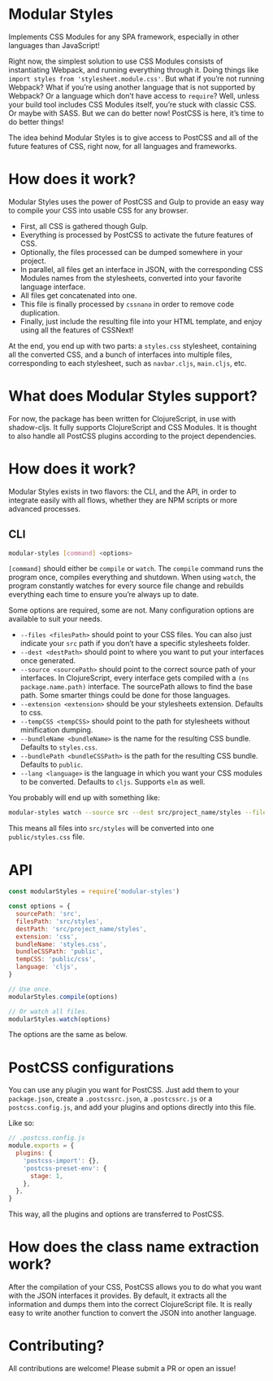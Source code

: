 # Modular Styles

Implements CSS Modules for any SPA framework, especially in other languages than
JavaScript!

Right now, the simplest solution to use CSS Modules consists of instantiating
Webpack, and running everything through it. Doing things like
`import styles from 'stylesheet.module.css'`. But what if you’re not running
Webpack? What if you’re using another language that is not supported by Webpack? Or a
language which don’t have access to `require`? Well, unless your build tool
includes CSS Modules itself, you’re stuck with classic CSS. Or maybe with SASS.
But we can do better now! PostCSS is here, it’s time to do better things!

The idea behind Modular Styles is to give
access to PostCSS and all of the future features of CSS, right now, for all
languages and frameworks.

# How does it work?

Modular Styles uses the power of PostCSS and Gulp to provide an easy way to
compile your CSS into usable CSS for any browser.

- First, all CSS is gathered though Gulp.
- Everything is processed by PostCSS to activate the future features of CSS.
- Optionally, the files processed can be dumped somewhere in your project.
- In parallel, all files get an interface in JSON, with the corresponding CSS
Modules names from the stylesheets, converted into your favorite language
interface.
- All files get concatenated into one.
- This file is finally processed by `cssnano` in order to remove code duplication.
- Finally, just include the resulting file into your HTML template, and enjoy
using all the features of CSSNext!

At the end, you end up with two parts: a `styles.css` stylesheet, containing all
the converted CSS, and a bunch of interfaces into multiple files, corresponding
to each stylesheet, such as `navbar.cljs`, `main.cljs`, etc.

# What does Modular Styles support?

For now, the package has been written for ClojureScript, in use with shadow-cljs.
It fully supports ClojureScript and CSS Modules. It is thought to also handle
all PostCSS plugins according to the project dependencies.

# How does it work?

Modular Styles exists in two flavors: the CLI, and the API, in order to
integrate easily with all flows, whether they are NPM scripts or more advanced
processes.

## CLI

```bash
modular-styles [command] <options>
```

`[command]` should either be `compile` or `watch`. The `compile` command runs the program
once, compiles everything and shutdown. When using `watch`, the program
constantly watches for every source file change and rebuilds everything each time
to ensure you’re always up to date.

Some options are required, some are not. Many configuration options are available to suit your needs.

- `--files <filesPath>` should point to your CSS files. You can also just
indicate your `src` path if you don’t have a specific stylesheets folder.
- `--dest <destPath>` should point to where you want to put your interfaces
once generated.
- `--source <sourcePath>` should point to the correct source path of your
interfaces. In ClojureScript, every interface gets compiled with a
`(ns package.name.path)` interface. The sourcePath allows to find the base path.
Some smarter things could be done for those languages.
- `--extension <extension>` should be your stylesheets extension. Defaults to css.
- `--tempCSS <tempCSS>` should point to the path for stylesheets without
minification dumping.
- `--bundleName <bundleName>` is the name for the resulting CSS bundle. Defaults to `styles.css`.
- `--bundlePath <bundleCSSPath>` is the path for the resulting CSS bundle. Defaults to `public`.
- `--lang <language>` is the language in which you want your CSS modules to be converted. Defaults to `cljs`. Supports `elm` as well.

You probably will end up with something like:

```bash
modular-styles watch --source src --dest src/project_name/styles --files src/styles
```

This means all files into `src/styles` will be converted into one
`public/styles.css` file.

# API

```javascript
const modularStyles = require('modular-styles')

const options = {
  sourcePath: 'src',
  filesPath: 'src/styles',
  destPath: 'src/project_name/styles',
  extension: 'css',
  bundleName: 'styles.css',
  bundleCSSPath: 'public',
  tempCSS: 'public/css',
  language: 'cljs',
}

// Use once.
modularStyles.compile(options)

// Or watch all files.
modularStyles.watch(options)
```

The options are the same as below.

# PostCSS configurations

You can use any plugin you want for PostCSS. Just add them to your `package.json`,
create a `.postcssrc.json`, a `.postcssrc.js` or a `postcss.config.js`, and
add your plugins and options directly into this file.

Like so:

```javascript
// .postcss.config.js
module.exports = {
  plugins: {
    'postcss-import': {},
    'postcss-preset-env': {
      stage: 1,
    },
  },
}
```

This way, all the plugins and options are transferred to PostCSS.

# How does the class name extraction work?

After the compilation of your CSS, PostCSS allows you to do what you want with the
JSON interfaces it provides. By default, it extracts all the information and
dumps them into the correct ClojureScript file. It is really easy to write
another function to convert the JSON into another language.

# Contributing?

All contributions are welcome! Please submit a PR or open an issue!
